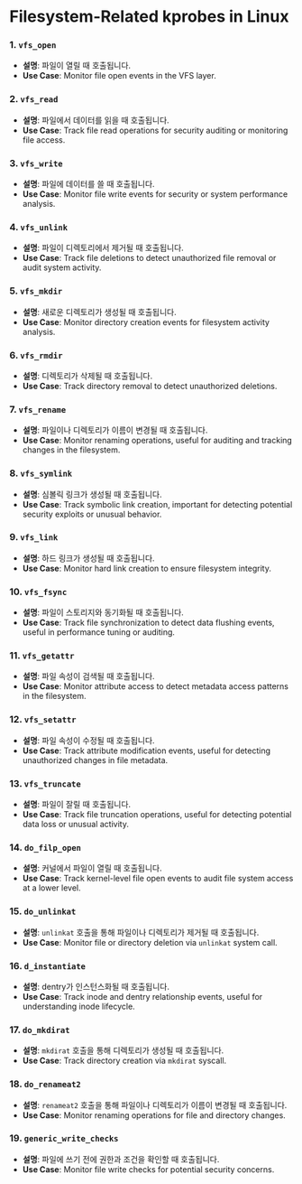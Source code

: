 # Filesystem-Related kprobes in Linux

### 1. `vfs_open`

- **설명**: 파일이 열릴 때 호출됩니다.
- **Use Case**: Monitor file open events in the VFS layer.

### 2. `vfs_read`

- **설명**: 파일에서 데이터를 읽을 때 호출됩니다.
- **Use Case**: Track file read operations for security auditing or monitoring file access.

### 3. `vfs_write`

- **설명**: 파일에 데이터를 쓸 때 호출됩니다.
- **Use Case**: Monitor file write events for security or system performance analysis.

### 4. `vfs_unlink`

- **설명**: 파일이 디렉토리에서 제거될 때 호출됩니다.
- **Use Case**: Track file deletions to detect unauthorized file removal or audit system activity.

### 5. `vfs_mkdir`

- **설명**: 새로운 디렉토리가 생성될 때 호출됩니다.
- **Use Case**: Monitor directory creation events for filesystem activity analysis.

### 6. `vfs_rmdir`

- **설명**: 디렉토리가 삭제될 때 호출됩니다.
- **Use Case**: Track directory removal to detect unauthorized deletions.

### 7. `vfs_rename`

- **설명**: 파일이나 디렉토리가 이름이 변경될 때 호출됩니다.
- **Use Case**: Monitor renaming operations, useful for auditing and tracking changes in the filesystem.

### 8. `vfs_symlink`

- **설명**: 심볼릭 링크가 생성될 때 호출됩니다.
- **Use Case**: Track symbolic link creation, important for detecting potential security exploits or unusual behavior.

### 9. `vfs_link`

- **설명**: 하드 링크가 생성될 때 호출됩니다.
- **Use Case**: Monitor hard link creation to ensure filesystem integrity.

### 10. `vfs_fsync`

- **설명**: 파일이 스토리지와 동기화될 때 호출됩니다.
- **Use Case**: Track file synchronization to detect data flushing events, useful in performance tuning or auditing.

### 11. `vfs_getattr`

- **설명**: 파일 속성이 검색될 때 호출됩니다.
- **Use Case**: Monitor attribute access to detect metadata access patterns in the filesystem.

### 12. `vfs_setattr`

- **설명**: 파일 속성이 수정될 때 호출됩니다.
- **Use Case**: Track attribute modification events, useful for detecting unauthorized changes in file metadata.

### 13. `vfs_truncate`

- **설명**: 파일이 잘릴 때 호출됩니다.
- **Use Case**: Track file truncation operations, useful for detecting potential data loss or unusual activity.

### 14. `do_filp_open`

- **설명**: 커널에서 파일이 열릴 때 호출됩니다.
- **Use Case**: Track kernel-level file open events to audit file system access at a lower level.

### 15. `do_unlinkat`

- **설명**: `unlinkat` 호출을 통해 파일이나 디렉토리가 제거될 때 호출됩니다.
- **Use Case**: Monitor file or directory deletion via `unlinkat` system call.

### 16. `d_instantiate`

- **설명**: dentry가 인스턴스화될 때 호출됩니다.
- **Use Case**: Track inode and dentry relationship events, useful for understanding inode lifecycle.

### 17. `do_mkdirat`

- **설명**: `mkdirat` 호출을 통해 디렉토리가 생성될 때 호출됩니다.
- **Use Case**: Track directory creation via `mkdirat` syscall.

### 18. `do_renameat2`

- **설명**: `renameat2` 호출을 통해 파일이나 디렉토리가 이름이 변경될 때 호출됩니다.
- **Use Case**: Monitor renaming operations for file and directory changes.

### 19. `generic_write_checks`

- **설명**: 파일에 쓰기 전에 권한과 조건을 확인할 때 호출됩니다.
- **Use Case**: Monitor file write checks for potential security concerns.
